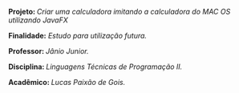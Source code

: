 <p><b> Projeto: </b> <i>Criar uma calculadora imitando a calculadora do MAC OS utilizando JavaFX </i>
<p><b>Finalidade:</b><i> Estudo para utilização futura.</i>
<p><b>Professor: </b><i>Jânio Junior.</i>
<p><b>Disciplina: </b><i>Linguagens Técnicas de Programação II.</i>
<p><b>Acadêmico: </b><i>Lucas Paixão de Gois.</i>

